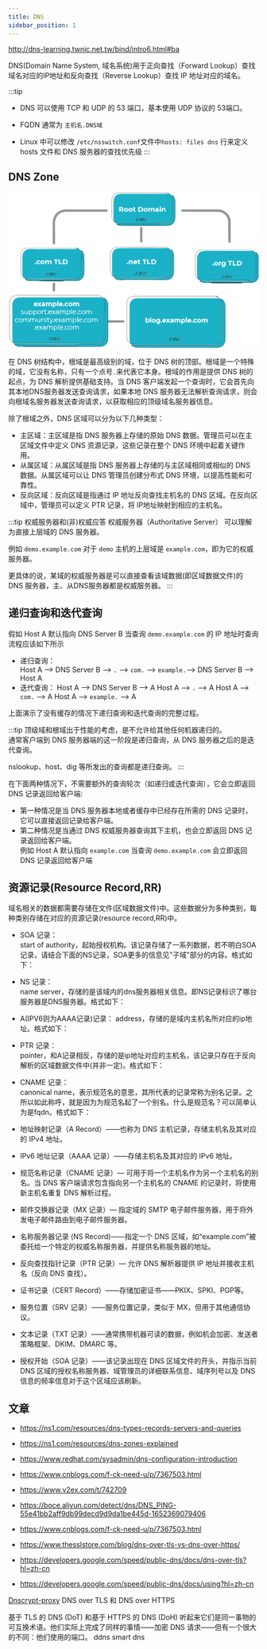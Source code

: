 ```yaml
---
title: DNS
sidebar_position: 1
---
```

http://dns-learning.twnic.net.tw/bind/intro6.html#ba

DNS(Domain Name System, 域名系统)用于正向查找（Forward Lookup）查找域名对应的IP地址和反向查找（Reverse Lookup）查找 IP 地址对应的域名。

:::tip

- DNS 可以使用 TCP 和 UDP 的 53 端口，基本使用 UDP 协议的 53端口。

- FQDN 通常为 `主机名.DNS域`
- Linux 中可以修改 `/etc/nsswitch.conf`文件中`hosts: files dns` 行来定义 hosts 文件和 DNS 服务器的查找优先级
:::

## DNS Zone

![1685590784551](image/README/1685590784551.svg)

在 DNS 树结构中，根域是最高级别的域，位于 DNS 树的顶部。根域是一个特殊的域，它没有名称，只有一个点号`.`来代表它本身。根域的作用是提供 DNS 树的起点，为 DNS 解析提供基础支持。当 DNS 客户端发起一个查询时，它会首先向其本地DNS服务器发送查询请求，如果本地 DNS 服务器无法解析查询请求，则会向根域名服务器发送查询请求，以获取相应的顶级域名服务器信息。

除了根域之外，DNS 区域可以分为以下几种类型：

- 主区域：主区域是指 DNS 服务器上存储的原始 DNS 数据。管理员可以在主区域文件中定义 DNS 资源记录，这些记录在整个 DNS 环境中起着关键作用。
- 从属区域：从属区域是指 DNS 服务器上存储的与主区域相同或相似的 DNS 数据。从属区域可以让 DNS 管理员创建分布式 DNS 环境，以提高性能和可靠性。
- 反向区域：反向区域是指通过 IP 地址反向查找主机名的 DNS 区域。在反向区域中，管理员可以定义 PTR 记录，将 IP地址映射到相应的主机名。

:::tip 权威服务器和(非)权威应答
权威服务器（Authoritative Server） 可以理解为直接上层域的 DNS 服务器。

例如 `demo.example.com` 对于 `demo` 主机的上层域是 `example.com`，即为它的权威服务器。

更具体的说，某域的权威服务器是可以直接查看该域数据(即区域数据文件)的 DNS 服务器，主、从DNS服务器都是权威服务器。
:::

## 递归查询和迭代查询

假如 Host A 默认指向 DNS Server B 当查询 `demo.example.com` 的 IP 地址时查询流程应该如下所示

- 递归查询：  
  Host A --> DNS Server B --> `.` --> `com.` --> `example.`--> DNS Server B --> Host A
- 迭代查询：
  Host A --> DNS Server B --> A
  Host A --> `.` --> A
  Host A --> `com.` --> A
  Host A --> `example.` --> A

上面演示了没有缓存的情况下递归查询和迭代查询的完整过程。

:::tip
顶级域和根域出于性能的考虑，是不允许给其他任何机器递归的。  
通常客户端到 DNS 服务器端的这一阶段是递归查询，从 DNS 服务器之后的是迭代查询。

nslookup、host、dig 等所发出的查询都是递归查询。
:::

在下面两种情况下，不需要额外的查询轮次（如递归或迭代查询），它会立即返回 DNS 记录返回给客户端:

- 第一种情况是当 DNS 服务器本地或者缓存中已经存在所需的 DNS 记录时，它可以直接返回记录给客户端。
- 第二种情况是当通过 DNS 权威服务器查询其下主机，也会立即返回 DNS 记录返回给客户端。  
  例如 Host A 默认指向 `example.com` 当查询 `demo.example.com` 会立即返回 DNS 记录返回给客户端

## 资源记录(Resource Record,RR)

域名相关的数据都需要存储在文件(区域数据文件)中。这些数据分为多种类别，每种类别存储在对应的资源记录(resource record,RR)中。

- SOA 记录：  
  start of authority，起始授权机构。该记录存储了一系列数据，若不明白SOA记录，请结合下面的NS记录，SOA更多的信息见"子域"部分的内容。格式如下：
- NS 记录：  
  name server，存储的是该域内的dns服务器相关信息。即NS记录标识了哪台服务器是DNS服务器。格式如下：
- A(IPV6则为AAAA记录)记录：
  address，存储的是域内主机名所对应的ip地址。格式如下：
- PTR 记录：  
  pointer，和A记录相反，存储的是ip地址对应的主机名，该记录只存在于反向解析的区域数据文件中(并非一定)。格式如下：
- CNAME 记录：  
  canonical name，表示规范名的意思，其所代表的记录常称为别名记录。之所以如此称呼，就是因为为规范名起了一个别名。什么是规范名？可以简单认为是fqdn。格式如下：

- 地址映射记录（A Record）——也称为 DNS 主机记录，存储主机名及其对应的 IPv4 地址。
- IPv6 地址记录（AAAA 记录）——存储主机名及其对应的 IPv6 地址。
- 规范名称记录（CNAME 记录）— 可用于将一个主机名作为另一个主机名的别名。当 DNS 客户端请求包含指向另一个主机名的 CNAME 的记录时，将使用新主机名重复 DNS 解析过程。
- 邮件交换器记录（MX 记录）— 指定域的 SMTP 电子邮件服务器，用于将外发电子邮件路由到电子邮件服务器。
- 名称服务器记录 (NS Record)——指定一个 DNS 区域，如“example.com”被委托给一个特定的权威名称服务器，并提供名称服务器的地址。
- 反向查找指针记录（PTR 记录）— 允许 DNS 解析器提供 IP 地址并接收主机名（反向 DNS 查找）。
- 证书记录（CERT Record）——存储加密证书——PKIX、SPKI、PGP等。
- 服务位置（SRV 记录）——服务位置记录，类似于 MX，但用于其他通信协议。
- 文本记录（TXT 记录）——通常携带机器可读的数据，例如机会加密、发送者策略框架、DKIM、DMARC 等。
- 授权开始（SOA 记录）——该记录出现在 DNS 区域文件的开头，并指示当前 DNS 区域的授权名称服务器、域管理员的详细联系信息、域序列号以及 DNS 信息的频率信息对于这个区域应该刷新。

## 文章

- <https://ns1.com/resources/dns-types-records-servers-and-queries>
- <https://ns1.com/resources/dns-zones-explained>
- <https://www.redhat.com/sysadmin/dns-configuration-introduction>
- <https://www.cnblogs.com/f-ck-need-u/p/7367503.html>

- <https://www.v2ex.com/t/742709>
- <https://boce.aliyun.com/detect/dns/DNS_PING-55e41bb2aff9db99decd9d9da1be445d-1652369079406>
- <https://www.cnblogs.com/f-ck-need-u/p/7367503.html>
- <https://www.thesslstore.com/blog/dns-over-tls-vs-dns-over-https/>
- <https://developers.google.com/speed/public-dns/docs/dns-over-tls?hl=zh-cn>
- <https://developers.google.com/speed/public-dns/docs/using?hl=zh-cn>

[Dnscrypt-proxy](https://wiki.archlinux.org/title/Dnscrypt-proxy)
DNS over TLS 和 DNS over HTTPS

基于 TLS 的 DNS (DoT) 和基于 HTTPS 的 DNS (DoH) 听起来它们是同一事物的可互换术语。他们实际上完成了同样的事情——加密 DNS 请求——但有一个很大的不同：他们使用的端口。
ddns
smart dns
